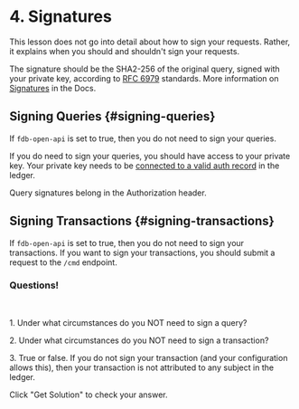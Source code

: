# 4. Signatures

This lesson does not go into detail about how to sign your requests. Rather, it explains when you should and shouldn't sign your requests.

The signature should be the SHA2-256 of the original query, signed with your private key, according to <a href="https://tools.ietf.org/html/rfc6979" target="_blank">RFC 6979</a> standards. More information on <a href="/docs/identity/signatures" target="_blank">Signatures</a> in the Docs.

## Signing Queries {#signing-queries}

If `fdb-open-api` is set to true, then you do not need to sign your queries.

If you do need to sign your queries, you should have access to your private key. Your private key needs to be <a href="/docs/identity/auth-records" target="_blank"> connected to a valid auth record</a> in the ledger.

Query signatures belong in the Authorization header.

## Signing Transactions {#signing-transactions}

If `fdb-open-api` is set to true, then you do not need to sign your transactions. If you want to sign your transactions, you should submit a request to the `/cmd` endpoint.

<div class="challenge">
<h3>Questions!</h3>
<br/>
<p>1. Under what circumstances do you NOT need to sign a query?</p>
<p>2. Under what circumstances do you NOT need to sign a transaction?</p>
<p>3. True or false. If you do not sign your transaction (and your configuration allows this), then your transaction is not attributed to any subject in the ledger.</p>
<p>Click "Get Solution" to check your answer. </p>
</div>
<br/>
<br/>

